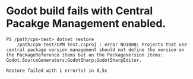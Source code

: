 # Godot build fails with Central Pacakge Management enabled.

```
PS /path/cpm-test> dotnet restore
    /path/cpm-test/CPM Test.csproj : error NU1008: Projects that use central package version management should not define the version on the PackageReference items but on the PackageVersion items: Godot.SourceGenerators;GodotSharp;GodotSharpEditor.

Restore failed with 1 error(s) in 0,5s
```